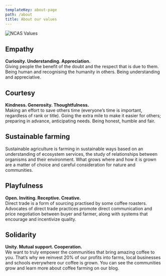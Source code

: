 ```yaml
---
templateKey: about-page
path: /about
title: About our values
---
```

![NCAS Values](/img/canva-computer-keyboard.jpg)

## Empathy

**Curiosity. Understanding. Appreciation.** \
Giving people the benefit of the doubt and the respect that is due to them. Being human and recognising the humanity in others. Being understanding and appreciative.

## Courtesy

**Kindness. Generosity. Thoughtfulness.**\
Making an effort to save others time (everyone’s time is important, regardless of rank or title). Going the extra mile to make it easier for others; preparing in advance, anticipating needs. Being honest, humble and fair.

## Sustainable farming

Sustainable agriculture is farming in sustainable ways based on an understanding of ecosystem services, the study of relationships between organisms and their environment. What grows where and how it is grown are a matter of choice and careful consideration for nature and communities.

## Playfulness

**Open. Inviting. Receptive. Creative.**\
Direct trade is a form of sourcing practised by some coffee roasters. Advocates of direct trade practices promote direct communication and price negotiation between buyer and farmer, along with systems that encourage and incentivize quality.

## Solidarity

**Unity. Mutual support. Cooperation.**\
We want to truly empower the communities that bring amazing coffee to you. That’s why we reinvest 20% of our profits into farms, local businesses and schools everywhere our coffee is grown. You can see the communities grow and learn more about coffee farming on our blog.